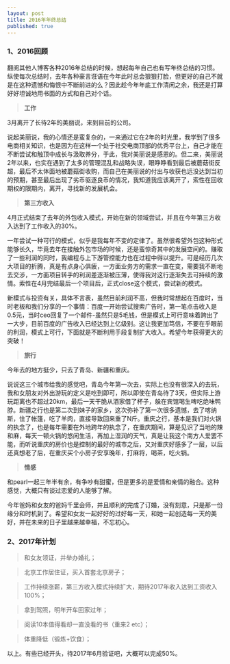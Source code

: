 ```yaml
---
layout: post
title: 2016年年终总结
published: true
---
```


### 1、2016回顾

翻阅其他人博客各种2016年总结的时候，想起每年自己也有写年终总结的习惯。纵使每次总结时，去年各种豪言诳语在今年此时总会狠狠打脸，但更好的自己不就是在这种遗憾和悔恨中不断前进的么？因此趁今年年底工作清闲之余，我还是打算好好坦诚地用书面的方式和自己对个话。

> **工作**

3月离开了长待2年的美丽说，来到目前的公司。

说起美丽说，我的心情还是蛮复杂的，一来通过它在2年的时光里，我学到了很多电商相关知识，也是因为在这样一个处于社交电商顶部的优秀平台上，自己才能在不断尝试和触顶中成长与汲取养分，于此，我对美丽说是感恩的。但二来，美丽说2年以来，也实在遇到了太多的管理混乱和战略失误，眼睁睁看到最后被蘑菇街反超，最后不太体面地被蘑菇街收购，而自己在美丽说的付出与收获也远没达到当初的预期，甚至最后出现了劣币驱逐良币的情况，我知道我应该离开了，索性在回收期权的限期内，离开，寻找新的发展机会。

> **第三方收入**

4月正式结束了去年的外包收入模式，开始在新的领域尝试，并且在今年第三方收入达到了工作收入的30%。

一年尝试一种可行的模式，似乎是我每年不变的定律了。虽然很希望外包这种形式能够长久，毕竟去年在接触外包市场的时候，还是蛮惊奇其中的发展空间的。赚取了一些利润的同时，我编程与上下游管控能力也在过程中得以提升。可是经历几次大项目的折腾，真是有点身心俱疲，一方面业务方的需求一直在变，需要我不断地去交涉，一方面项目转手的利润差逐渐被压薄，使得我对这行逐渐失去可持续的激情。索性在4月完结最后一个项目后，正式close这个模式，尝试新的模式。

新模式与投资有关，具体不言表，虽然目前利润不高，但我时常想起在百度时，当时老板和我们分享的一个事情：百度一开始尝试搜索广告时，第一笔点击收入是0.5元，当时ceo回复了一个邮件-虽然只是5毛钱，但是模式上可行意味着跨出了一大步，目前百度的广告收入已经达到上亿级别。这让我更加笃信，不要在乎眼前的利润，模式上可行，下面就是不断利用手段复制扩大收入。希望今年获得更大的突破！

> **旅行**

今年去的地方挺少，只去了青岛、新疆和重庆。

说说这三个城市给我的感觉吧，青岛今年第一次去，实际上也没有很深入的去玩，我和女朋友对外出游玩的定义是吃到即可，所以即使在青岛待了3天，但实际上游玩距离也不超过20km，最后一天干脆从酒家借了杯子，躲在宾馆喝生啤吃绝味鸭脖。新疆之行也是第二次到妹子的家乡，这次弥补了第一次很多遗憾，去了喀纳斯，住了帐篷，吃了羊肉，直接导致回来重了N斤。重庆之行，基本是我们对火锅的执念了，也是每年需要在外地跨年的执念了，在重庆期间，算是见识了当地的辣和麻，每天一顿火锅的悠闲生活，再加上湿润的天气，真是让我这个南方人爱罢不能，而听说重庆的房价也是控制的最好的城市之后，又对重庆好感多了一层，以后还真想老了后，在重庆买个小房子安享晚年，打麻将，喝茶，吃火锅。

> **情感**

和pearl一起三年半有余，有争吵有甜蜜，但是更多的是爱情和亲情的融合。这种感觉，大概只有谈过恋爱的人能够了解。

今年爸妈和女友的爸妈千里会师，并且顺利的完成了订婚，没有刻意，只是那一份缘分和时机到了。希望和女友一起好好的过好每一天，和她一起创造每一天的美好，并在未来的日子里越来越幸福，不忘初心。



### 2、2017年计划

> 和女友领证，并举办婚礼；

> 北京工作居住证，买入首套北京房子；

> 工作持续涨薪，第三方收入模式持续扩大，期待2017年收入达到工资收入100%；

> 拿到驾照，明年开车回家过年；

> 阅读10本值得看却一直没看的书（重来2 etc）；

> 体重降低（锻炼+饮食）；

以上。有些已经开头，待2017年6月验证吧，大概可以完成50%。
















